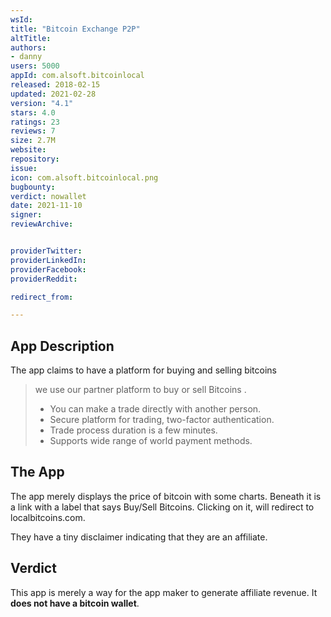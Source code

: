 ```yaml
---
wsId:
title: "Bitcoin Exchange P2P"
altTitle:
authors:
- danny
users: 5000
appId: com.alsoft.bitcoinlocal
released: 2018-02-15
updated: 2021-02-28
version: "4.1"
stars: 4.0
ratings: 23
reviews: 7
size: 2.7M
website:
repository:
issue:
icon: com.alsoft.bitcoinlocal.png
bugbounty:
verdict: nowallet
date: 2021-11-10
signer:
reviewArchive:


providerTwitter:
providerLinkedIn:
providerFacebook:
providerReddit:

redirect_from:

---
```



## App Description

The app claims to have a platform for buying and selling bitcoins

> we use our partner platform to buy or sell Bitcoins .
>
> - You can make a trade directly with another person.
> - Secure platform for trading, two-factor authentication.
> - Trade process duration is a few minutes.
> - Supports wide range of world payment methods.

## The App

The app merely displays the price of bitcoin with some charts. Beneath it is a link with a label that says Buy/Sell Bitcoins. Clicking on it, will redirect to localbitcoins.com.

They have a tiny disclaimer indicating that they are an affiliate.

## Verdict

This app is merely a way for the app maker to generate affiliate revenue. It **does not have a bitcoin wallet**.

